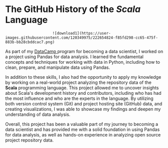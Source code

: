 # The GitHub History of the *Scala* Language

                         ![download1](https://user-images.githubusercontent.com/120349975/222654824-f85fd298-cc65-475f-883b-bb28cbddcac7.png)


As part of my [ DataCamp ](https://www.datacamp.com/profile/andreigegliuk) program for becoming a data scientist, I worked on a project using Pandas for data analysis. 
I learned the fundamental concepts and techniques for working with data in Python, including how to clean, prepare, and manipulate data using Pandas.

In addition to these skills, I also had the opportunity to apply my knowledge by working on a real-world project analyzing the repository data of the **Scala** programming language. 
This project allowed me to uncover insights about Scala's development history and contributors, including who has had the most influence and who are the experts in the language. 
By utilizing both version control system (Git) and project hosting site (GitHub) data, and creating visualizations, I was able to showcase my findings and deepen my understanding of data analysis.

Overall, this project has been a valuable part of my journey to becoming a data scientist and has provided me with a solid foundation in using Pandas for data analysis, as well as hands-on experience in analyzing open source project repository data.
